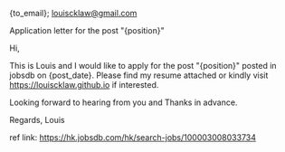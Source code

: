 {to_email}; louiscklaw@gmail.com

Application letter for the post "{position}"

Hi,

This is Louis and I would like to apply for the post "{position}" posted in jobsdb on {post_date}.
Please find my resume attached or kindly visit https://louiscklaw.github.io if interested.

Looking forward to hearing from you and Thanks in advance.

Regards,
Louis

ref link: https://hk.jobsdb.com/hk/search-jobs/100003008033734
